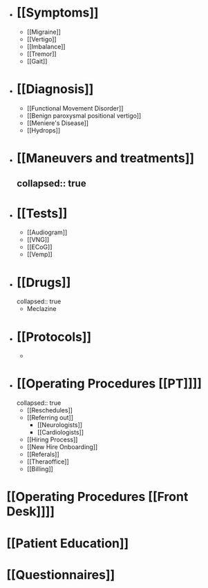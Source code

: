 - # [[Symptoms]]
	- [[Migraine]]
	- [[Vertigo]]
	- [[Imbalance]]
	- [[Tremor]]
	- [[Gait]]
- # [[Diagnosis]]
	- [[Functional Movement Disorder]]
	- [[Benign paroxysmal positional vertigo]]
	- [[Meniere's Disease]]
	- [[Hydrops]]
- # [[Maneuvers and treatments]]
  collapsed:: true
	-
- # [[Tests]]
	- [[Audiogram]]
	- [[VNG]]
	- [[ECoG]]
	- [[Vemp]]
- # [[Drugs]]
  collapsed:: true
	- Meclazine
- # [[Protocols]]
	-
- # [[Operating Procedures [[PT]]]]
  collapsed:: true
	- [[Reschedules]]
	- [[Referring out]]
		- [[Neurologists]]
		- [[Cardiologists]]
	- [[Hiring Process]]
	- [[New Hire Onboarding]]
	- [[Referals]]
	- [[Theraoffice]]
	- [[Billing]]
# [[Operating Procedures [[Front Desk]]]]
# [[Patient Education]]
# [[Questionnaires]]